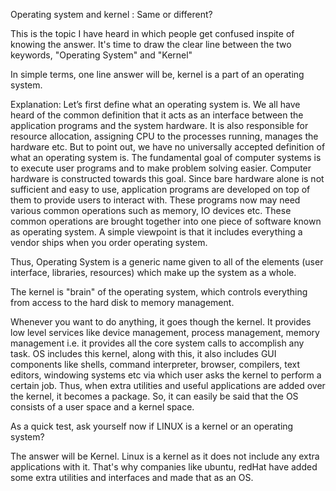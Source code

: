 Operating system and kernel : Same or different?

This is the topic I have heard in which people get confused inspite of knowing the answer. It's time to draw the clear line between the two keywords, "Operating System" and "Kernel"

In simple terms, one line answer will be, kernel is a part of an operating system.

Explanation:
Let’s first define what an operating system is. We all have heard of the common definition that it acts as an interface between the application programs and the system hardware. It is also responsible for resource allocation, assigning CPU to the processes running, manages the hardware etc. But to point out, we have no universally accepted definition of what an operating system is. The fundamental goal of computer systems is to execute user programs and to make problem solving easier. Computer hardware is constructed towards this goal. Since bare hardware alone is not sufficient and easy to use, application programs are developed on top of them to provide users to interact with. These programs now may need various common operations such as memory, IO devices etc. These common operations are brought together into one piece of software known as operating system. A simple viewpoint is that it includes everything a vendor ships when you order operating system.

Thus, Operating System is a generic name given to all of the elements (user interface, libraries, resources) which make up the system as a whole.

The kernel is "brain" of the operating system, which controls everything from access to the hard disk to memory management.

Whenever you want to do anything, it goes though the kernel. It provides low level services like device management, process management, memory management i.e. it provides all the core system calls to accomplish any task. OS includes this kernel, along with this, it also includes GUI components like shells, command interpreter, browser, compilers, text editors, windowing systems etc via which user asks the kernel to perform a certain job.
Thus, when extra utilities and useful applications are added over the kernel, it becomes a package. So, it can easily be said that the OS consists of a user space and a kernel space.

As a quick test, ask yourself now if LINUX is a kernel or an operating system?

The answer will be Kernel. Linux is a kernel as it does not include any extra applications with it. That's why companies like ubuntu, redHat have added some extra utilities and interfaces and made that as an OS.
